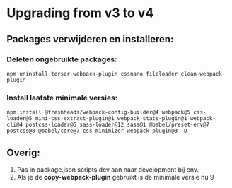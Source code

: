 # Upgrading from v3 to v4

## Packages verwijderen en installeren:

### Deleten ongebruikte packages:
`npm uninstall terser-webpack-plugin cssnano fileloader clean-webpack-plugin`

### Install laatste minimale versies:
`npm install @freshheads/webpack-config-builder@4 webpack@5 css-loader@5 mini-css-extract-plugin@1 webpack-stats-plugin@1 webpack-cli@4 postcss-loader@6 sass-loader@12 sass@1 @babel/preset-env@7 postcss@8 @babel/core@7 css-minimizer-webpack-plugin@3 -D`

## Overig:

1. Pas in package.json scripts dev aan naar development bij env. 
2. Als je de **copy-webpack-plugin** gebruikt is de minimale versie nu 9
